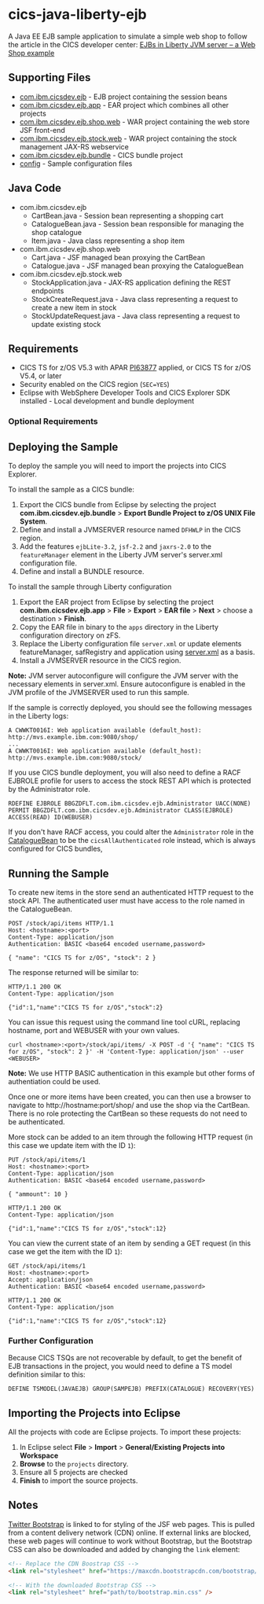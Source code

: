 # cics-java-liberty-ejb
A Java EE EJB sample application to simulate a simple web shop to follow the article in the CICS developer center: [EJBs in Liberty JVM server &ndash; a Web Shop example](https://developer.ibm.com/cics/2017/07/26/cics-ejb/)

## Supporting Files
* [com.ibm.cicsdev.ejb](projects/com.ibm.cicsdev.ejb) - EJB project containing the session beans
* [com.ibm.cicsdev.ejb.app](projects/com.ibm.cicsdev.ejb.app) - EAR project which combines all other projects
* [com.ibm.cicsdev.ejb.shop.web](projects/com.ibm.cicsdev.ejb.shop.web) - WAR project containing the web store JSF front-end
* [com.ibm.cicsdev.ejb.stock.web](projects/com.ibm.cicsdev.ejb.stock.web) - WAR project containing the stock management JAX-RS webservice
* [com.ibm.cicsdev.ejb.bundle](projects/com.ibm.cicsdev.ejb.bundle) - CICS bundle project
* [config](etc/config) - Sample configuration files

## Java Code
* com.ibm.cicsdev.ejb
  * CartBean.java - Session bean representing a shopping cart
  * CatalogueBean.java - Session bean responsible for managing the shop catalogue
  * Item.java - Java class representing a shop item
* com.ibm.cicsdev.ejb.shop.web
  * Cart.java - JSF managed bean proxying the CartBean
  * Catalogue.java - JSF managed bean proxying the CatalogueBean
* com.ibm.cicsdev.ejb.stock.web
  * StockApplication.java - JAX-RS application defining the REST endpoints
  * StockCreateRequest.java - Java class representing a request to create a new item in stock
  * StockUpdateRequest.java - Java class representing a request to update existing stock

## Requirements
* CICS TS for z/OS V5.3 with APAR [PI63877](http://www-01.ibm.com/support/docview.wss?uid=swg1PI63877) applied, or CICS TS for z/OS V5.4, or later
* Security enabled on the CICS region (`SEC=YES`)
* Eclipse with WebSphere Developer Tools and CICS Explorer SDK installed - Local development and bundle deployment

### Optional Requirements

## Deploying the Sample

To deploy the sample you will need to import the projects into CICS Explorer. 

To install the sample as a CICS bundle:

1. Export the CICS bundle from Eclipse by selecting the project **com.ibm.cicsdev.ejb.bundle** > **Export Bundle Project to z/OS UNIX File System**. 
2. Define and install a JVMSERVER resource named `DFHWLP` in the CICS region.
3. Add the features `ejbLite-3.2`, `jsf-2.2` and `jaxrs-2.0` to the `featureManager` element in the Liberty JVM server's server.xml configuration file.
4. Define and install a BUNDLE resource.

To install the sample through Liberty configuration
1. Export the EAR project from Eclipse by selecting the project **com.ibm.cicsdev.ejb.app** > **File** > **Export** > **EAR file** > **Next** > choose a destination > **Finish**.
2. Copy the EAR file in binary to the `apps` directory in the Liberty configuration directory on zFS.
3. Replace the Liberty configuration file `server.xml` or update elements featureManager, safRegistry and application using [server.xml](etc/config/server.xml) as a basis.
4. Install a JVMSERVER resource in the CICS region.

**Note:** JVM server autoconfigure will configure the JVM server with the necessary elements in server.xml. Ensure autoconfigure is enabled in the JVM profile of the JVMSERVER used to run this sample.

If the sample is correctly deployed, you should see the following messages in the Liberty logs:

```
A CWWKT0016I: Web application available (default_host): http://mvs.example.ibm.com:9080/shop/
...
A CWWKT0016I: Web application available (default_host): http://mvs.example.ibm.com:9080/stock/
```

If you use CICS bundle deployment, you will also need to define a RACF EJBROLE profile for users to access the stock REST API which is protected by the Administrator role.

```
RDEFINE EJBROLE BBGZDFLT.com.ibm.cicsdev.ejb.Administrator UACC(NONE) 
PERMIT BBGZDFLT.com.ibm.cicsdev.ejb.Administrator CLASS(EJBROLE) ACCESS(READ) ID(WEBUSER) 
```

If you don't have RACF access, you could alter the `Administrator` role in the [CatalogueBean](projects/com.ibm.cicsdev.ejb/ejbModule/com/ibm/cicsdev/ejb/CatalogueBean.java) to be the `cicsAllAuthenticated` role instead, which is always configured for CICS bundles, 

## Running the Sample
To create new items in the store send an authenticated HTTP request to the stock API. The authenticated user must have access to the role named in the CatalogueBean.

```http
POST /stock/api/items HTTP/1.1
Host: <hostname>:<port>
Content-Type: application/json
Authentication: BASIC <base64 encoded username,password>

{ "name": "CICS TS for z/OS", "stock": 2 }
```
The response returned will be similar to:

```http
HTTP/1.1 200 OK
Content-Type: application/json

{"id":1,"name":"CICS TS for z/OS","stock":2}
```

You can issue this request using the command line tool cURL, replacing hostname, port and WEBUSER with your own values.

```shell
curl <hostname>:<port>/stock/api/items/ -X POST -d '{ "name": "CICS TS for z/OS", "stock": 2 }' -H 'Content-Type: application/json' --user <WEBUSER>
```

**Note:** We use HTTP BASIC authentication in this example but other forms of authentiation could be used.  


Once one or more items have been created, you can then use a browser to navigate to http://hostname:port/shop/ and use the shop via the CartBean. There is no role protecting
the CartBean so these requests do not need to be authenticated.

More stock can be added to an item through the following HTTP request (in this case we update item with the ID `1`):

```http
PUT /stock/api/items/1
Host: <hostname>:<port>
Content-Type: application/json
Authentication: BASIC <base64 encoded username,password>

{ "ammount": 10 }
```

```http
HTTP/1.1 200 OK
Content-Type: application/json

{"id":1,"name":"CICS TS for z/OS","stock":12}
```

You can view the current state of an item by sending a GET request (in this case we get the item with the ID `1`):

```http
GET /stock/api/items/1
Host: <hostname>:<port>
Accept: application/json
Authentication: BASIC <base64 encoded username,password>
```

```http
HTTP/1.1 200 OK
Content-Type: application/json

{"id":1,"name":"CICS TS for z/OS","stock":12}
```

### Further Configuration
Because CICS TSQs are not recoverable by default, to get the benefit of EJB transactions in the project, you would need to define a TS model definition similar to this:

```
DEFINE TSMODEL(JAVAEJB) GROUP(SAMPEJB) PREFIX(CATALOGUE) RECOVERY(YES)
```

## Importing the Projects into Eclipse
All the projects with code are Eclipse projects. To import these projects:

1. In Eclipse select **File** > **Import** > **General/Existing Projects into Workspace**
2. **Browse** to the `projects` directory.
3. Ensure all 5 projects are checked
4. **Finish** to import the source projects.


## Notes
[Twitter Bootstrap](http://getbootstrap.com/) is linked to for styling of the JSF web pages. This is pulled from a content delivery network (CDN) online. If external links are blocked, these web pages will continue to work without Bootstrap, but the Bootstrap CSS can also be downloaded and added by changing the `link` element:

```html
<!-- Replace the CDN Boostrap CSS -->
<link rel="stylesheet" href="https://maxcdn.bootstrapcdn.com/bootstrap/3.3.7/css/bootstrap.min.css" integrity="sha384-BVYiiSIFeK1dGmJRAkycuHAHRg32OmUcww7on3RYdg4Va+PmSTsz/K68vbdEjh4u" crossorigin="anonymous" />

<!-- With the downloaded Bootstrap CSS -->
<link rel="stylesheet" href="path/to/bootstrap.min.css" />
```
